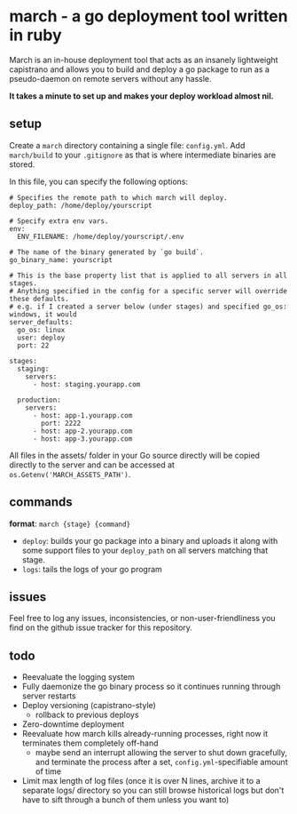 # march - a go deployment tool written in ruby

March is an in-house deployment tool that acts as an insanely lightweight capistrano and allows you to build and deploy
a go package to run as a pseudo-daemon on remote servers without any hassle.

**It takes a minute to set up and makes your deploy workload almost nil.**

## setup

Create a `march` directory containing a single file: `config.yml`. Add `march/build` to your `.gitignore` as that is 
where intermediate binaries are stored.

In this file, you can specify the following options:

    # Specifies the remote path to which march will deploy.
    deploy_path: /home/deploy/yourscript
    
    # Specify extra env vars. 
    env:
      ENV_FILENAME: /home/deploy/yourscript/.env
    
    # The name of the binary generated by `go build`. 
    go_binary_name: yourscript
       
    # This is the base property list that is applied to all servers in all stages.
    # Anything specified in the config for a specific server will override these defaults.
    # e.g. if I created a server below (under stages) and specified go_os: windows, it would 
    server_defaults:
      go_os: linux
      user: deploy
      port: 22
    
    stages:
      staging:
        servers:
          - host: staging.yourapp.com
    
      production:
        servers:
          - host: app-1.yourapp.com
            port: 2222
          - host: app-2.yourapp.com
          - host: app-3.yourapp.com

All files in the assets/ folder in your Go source directly will be copied directly to the server and can be accessed at
`os.Getenv('MARCH_ASSETS_PATH')`.

## commands

**format**: `march {stage} {command}`

- `deploy`: builds your go package into a binary and uploads it along with some support files to your `deploy_path` on 
  all servers matching that stage.
- `logs`: tails the logs of your go program

## issues
Feel free to log any issues, inconsistencies, or non-user-friendliness you find on the github issue tracker for this 
repository.

## todo
- Reevaluate the logging system
- Fully daemonize the go binary process so it continues running through server restarts
- Deploy versioning (capistrano-style)
    - rollback to previous deploys
- Zero-downtime deployment
- Reevaluate how march kills already-running processes, right now it terminates them completely off-hand
    - maybe send an interrupt allowing the server to shut down gracefully, and terminate the process after a set, 
    `config.yml`-specifiable amount of time
- Limit max length of log files (once it is over N lines, archive it to a separate logs/ directory so you can still 
    browse historical logs but don't have to sift through a bunch of them unless you want to)